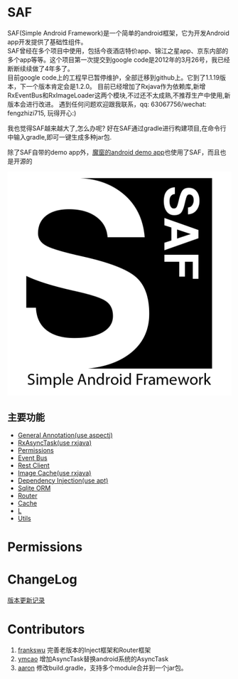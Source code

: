 SAF
===
SAF(Simple Android Framework)是一个简单的android框架，它为开发Android app开发提供了基础性组件。  
SAF曾经在多个项目中使用，包括今夜酒店特价app、锦江之星app、京东内部的多个app等等。这个项目第一次提交到google code是2012年的3月26号，我已经断断续续做了4年多了。  
目前google code上的工程早已暂停维护，全部迁移到github上。它到了1.1.19版本，下一个版本肯定会是1.2.0。
目前已经增加了Rxjava作为依赖库,新增RxEventBus和RxImageLoader这两个模块,不过还不太成熟,不推荐生产中使用,新版本会进行改进。
遇到任何问题欢迎跟我联系，qq: 63067756/wechat: fengzhizi715, 玩得开心:)

我也觉得SAF越来越大了,怎么办呢? 好在SAF通过gradle进行构建项目,在命令行中输入gradle,即可一键生成多种jar包.

除了SAF自带的demo app外，[魔窗的android demo app](https://github.com/magicwindow/mw-androidsdk-example)也使用了SAF，而且也是开源的

![](logo.png)

主要功能
-----------------------------------
* [General Annotation(use aspectj)](docs/general_annotation.md)
* [RxAsyncTask(use rxjava)](docs/rxasynctask.md)
* [Permissions](https://github.com/fengzhizi715/SAF#permissions)
* [Event Bus](docs/event_bus.md)
* [Rest Client](docs/rest_client.md)
* [Image Cache(use rxjava)](docs/image_cache.md)
* [Dependency Injection(use apt)](docs/dependency_injection.md)
* [Sqlite ORM](docs/sqlite_orm.md)
* [Router](docs/router.md)
* [Cache](docs/cache.md)
* [L](docs/l.md)
* [Utils](docs/utils.md)


Permissions
===

ChangeLog
===
[版本更新记录](CHANGELOG.md)

Contributors
===
1. [frankswu](https://github.com/frankswu) 完善老版本的Inject框架和Router框架
2. [ymcao](https://github.com/ymcao) 增加AsyncTask替换android系统的AsyncTask
3. [aaron](https://github.com/snailflying) 修改build.gradle，支持多个module合并到一个jar包。
